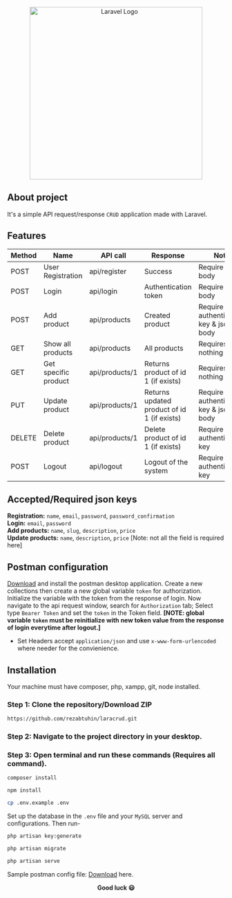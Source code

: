 <p align="center"><img src="https://camo.githubusercontent.com/0d601c68ab4ee554491ffe2aa994f48e47ff6447f295e1a359a07fb9fb070a64/68747470733a2f2f332e62702e626c6f6773706f742e636f6d2f2d6a7779624b6a314d6e49552f57423676395448714b7a492f414141414141414149586b2f475030673553313643656f31505032353254325259704d674156684a6866544541434c63422f73313630302f435255442e706e67" width="400" alt="Laravel Logo"></p>

## About project

It's a simple API request/response `CRUD` application made with Laravel.

## Features

| Method | Name                 | API call       | Response                                    | Note                                   |
| ------ | -------------------- | -------------- | ------------------------------------------- | -------------------------------------- |
| POST   | User Registration    | api/register   | Success                                     | Require json body                      |
| POST   | Login                | api/login      | Authentication token                        | Require json body                      |
| POST   | Add product          | api/products   | Created product                             | Require authentication key & json body |
| GET    | Show all products    | api/products   | All products                                | Requires nothing                       |
| GET    | Get specific product | api/products/1 | Returns product of id 1 (if exists)         | Requires nothing                       |
| PUT    | Update product       | api/products/1 | Returns updated product of id 1 (if exists) | Require authentication key & json body |
| DELETE | Delete product       | api/products/1 | Delete product of id 1 (if exists)          | Require authentication key             |
| POST   | Logout               | api/logout     | Logout of the system                        | Require authentication key             |

## Accepted/Required json keys

**Registration:** `name`, `email`, `password`, `password_confirmation`<br>
**Login:** `email`, `password` <br>
**Add products:** `name`, `slug`, `description`, `price` <br>
**Update products:** `name`, `description`, `price` [Note: not all the field is required here]<br>

## Postman configuration

[Download](https://www.postman.com/downloads/) and install the postman desktop application. Create a new collections then create a new global variable `token` for authorization. Initialize the variable with the token from the response of login. Now navigate to the api request window, search for `Authorization` tab; Select type `Bearer Token` and set the `token` in the Token field. **[NOTE: global variable `token` must be reinitialize with new token value from the response of login everytime after logout.]**

-   Set Headers accept `application/json` and use `x-www-form-urlencoded` where needer for the convienience.

## Installation

Your machine must have composer, php, xampp, git, node installed.

### Step 1: Clone the repository/Download ZIP

```sh
https://github.com/rezabtuhin/laracrud.git
```

### Step 2: Navigate to the project directory in your desktop.

### Step 3: Open terminal and run these commands (Requires all command).

```sh
composer install
```

```sh
npm install
```

```sh
cp .env.example .env
```

Set up the database in the `.env` file and your `MySQL` server and configurations. Then run-

```sh
php artisan key:generate
```

```sh
php artisan migrate
```

```sh
php artisan serve
```

Sample postman config file: [Download](https://drive.google.com/file/d/11YluTbeROaxTn17G0jJ8wUsHiu5DnU2y/view?usp=sharing) here.

<p align="center" style="font-weight: bold">Good luck 😃</p>
